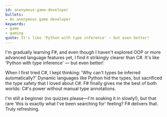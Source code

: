 ```yaml
---
id: anonymous-game-developer
bullets:
- An anonymous game developer
keywords:
- game
- gaming
quote: It's like 'Python with type inference' — but even better!
---
```


I'm gradually learning F#, and even though I haven't explored OOP or more advanced language features yet,
I find it strikingly clearer than C#. It's like 'Python with type inference' — but even better!

When I first tried C#, I kept thinking: 'Why can't types be inferred automatically?'
Dynamic languages like Python hid the types, but sacrificed the type safety that I loved about C#.
F# finally gives me the best of both worlds: C#'s power without manual type annotations.

I'm still a beginner (no quizzes please—I'm soaking it in slowly!),
but that rare 'this is exactly what I’ve been searching for' feeling? F# delivers that. Truly refreshing.